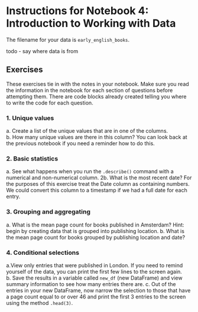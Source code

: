 # Instructions for Notebook 4: Introduction to Working with Data

The filename for your data is ```early_english_books```.

todo - say where data is from

## Exercises
These exercises tie in with the notes in your notebook. Make sure you read the information in the notebook for each section of questions before attempting them. There are code blocks already created telling you where to write the code for each question.

### 1. Unique values
a. Create a list of the unique values that are in one of the columns.  
b. How many unique values are there in this column? You can look back at the previous notebook if you need a reminder how to do this.  

### 2. Basic statistics
a. See what happens when you run the ```.describe()``` command with a numerical and non-numerical column.
2b. What is the most recent date? 
For the purposes of this exercise treat the Date column as containing numbers. We could convert this column to a timestamp if we had a full date for each entry.

### 3. Grouping and aggregating
a. What is the mean page count for books published in Amsterdam? Hint: begin by creating data that is grouped into publishing location. 
b. What is the mean page count for books grouped by publishing location and date?   

### 4. Conditional selections
a.View only entries that were published in London. If you need to remind yourself of the data, you can print the first few lines to the   screen again.  
b. Save the results in a variable called `new_df` (new DataFrame) and view summary information to see how many entries there are.
c. Out of the entries in your new DataFrame, now narrow the selection to those that have a page count equal to or over 46 and print the first 3 entries to the screen using the method ```.head(3)```.    
